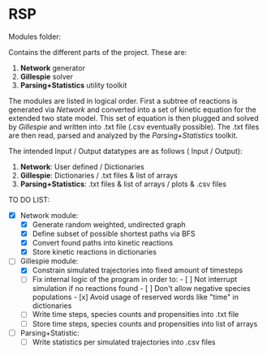 # RSP
Modules folder:

Contains the different parts of the project. These are:

1. **Network** generator
2. **Gillespie** solver
3. **Parsing+Statistics** utility toolkit

The modules are listed in logical order. First a subtree of reactions is generated via *Network* and converted into a set of kinetic equation for the extended two state model. This set of equation is then plugged and solved by *Gillespie* and written into .txt file (.csv eventually possible). The .txt files are then read, parsed and analyzed by the *Parsing+Statistics* toolkit.

The intended Input / Output datatypes are as follows ( Input / Output):

1. **Network**: User defined / Dictionaries
2. **Gillespie**: Dictionaries / .txt files & list of arrays
3. **Parsing+Statistics**: .txt files & list of arrays / plots & .csv files

TO DO LIST:

 - [x] Network module:
   - [x] Generate random weighted, undirected graph
   - [x] Define subset of possible shortest paths via BFS
   - [x] Convert found paths into kinetic reactions
   - [x] Store kinetic reactions in dictionaries

 - [ ] Gillespie module:
   - [x] Constrain simulated trajectories into fixed amount of timesteps
   - [ ] Fix internal logic of the program in order to:
         - [ ] Not interrupt simulation if no reactions found
         - [ ] Don't allow negative species populations
         - [x] Avoid usage of reserved words like "time" in dictionaries
   - [ ] Write time steps, species counts and propensities into .txt file
   - [ ] Store time steps, species counts and propensities into list of arrays

 - [ ] Parsing+Statistic:
   - [ ] Write statistics per simulated trajectories into .csv files